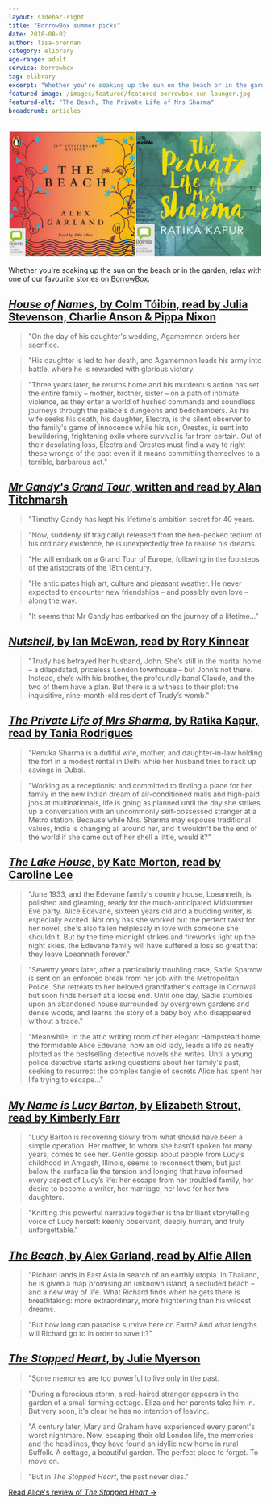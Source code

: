 ```yaml
---
layout: sidebar-right
title: "BorrowBox summer picks"
date: 2018-08-02
author: lisa-brennan
category: elibrary
age-range: adult
service: borrowbox
tag: elibrary
excerpt: "Whether you're soaking up the sun on the beach or in the garden, relax with one of our favourite stories on BorrowBox."
featured-image: /images/featured/featured-borrowbox-sun-lounger.jpg
featured-alt: "The Beach, The Private Life of Mrs Sharma"
breadcrumb: articles
---
```


![The Beach, The Private Life of Mrs Sharma](/images/featured/featured-borrowbox-sun-lounger.jpg)

Whether you're soaking up the sun on the beach or in the garden, relax with one of our favourite stories on [BorrowBox](/elibrary/borrowbox/).

## [<cite>House of Names</cite>, by Colm Tóibín, read by Julia Stevenson, Charlie Anson & Pippa Nixon](https://fe.bolindadigital.com/wldcs_bol_fo/b2i/productDetail.html?productId=BOL_424327&fromPage=1&b2bSite=4172)

> "On the day of his daughter's wedding, Agamemnon orders her sacrifice.

> "His daughter is led to her death, and Agamemnon leads his army into battle, where he is rewarded with glorious victory.

> "Three years later, he returns home and his murderous action has set the entire family – mother, brother, sister – on a path of intimate violence, as they enter a world of hushed commands and soundless journeys through the palace's dungeons and bedchambers. As his wife seeks his death, his daughter, Electra, is the silent observer to the family's game of innocence while his son, Orestes, is sent into bewildering, frightening exile where survival is far from certain. Out of their desolating loss, Electra and Orestes must find a way to right these wrongs of the past even if it means committing themselves to a terrible, barbarous act."

## [<cite>Mr Gandy's Grand Tour</cite>, written and read by Alan Titchmarsh](https://fe.bolindadigital.com/wldcs_bol_fo/b2i/productDetail.html?productId=BOL_350369&fromPage=1&b2bSite=4172)

> "Timothy Gandy has kept his lifetime's ambition secret for 40 years.

> "Now, suddenly (if tragically) released from the hen-pecked tedium of his ordinary existence, he is unexpectedly free to realise his dreams.

> "He will embark on a Grand Tour of Europe, following in the footsteps of the aristocrats of the 18th century.

> "He anticipates high art, culture and pleasant weather. He never expected to encounter new friendships – and possibly even love – along the way.

> "It seems that Mr Gandy has embarked on the journey of a lifetime..."

## [<cite>Nutshell</cite>, by Ian McEwan, read by Rory Kinnear](https://fe.bolindadigital.com/wldcs_bol_fo/b2i/productDetail.html?productId=BOL_350689&fromPage=1&b2bSite=4172)

> "Trudy has betrayed her husband, John. She’s still in the marital home – a dilapidated, priceless London townhouse – but John’s not there. Instead, she’s with his brother, the profoundly banal Claude, and the two of them have a plan. But there is a witness to their plot: the inquisitive, nine-month-old resident of Trudy’s womb."

## [<cite>The Private Life of Mrs Sharma</cite>, by Ratika Kapur, read by Tania Rodrigues](https://fe.bolindadigital.com/wldcs_bol_fo/b2i/productDetail.html?productId=BOL_254860&fromPage=1&b2bSite=4172)

> "Renuka Sharma is a dutiful wife, mother, and daughter-in-law holding the fort in a modest rental in Delhi while her husband tries to rack up savings in Dubai.

> "Working as a receptionist and committed to finding a place for her family in the new Indian dream of air-conditioned malls and high-paid jobs at multinationals, life is going as planned until the day she strikes up a conversation with an uncommonly self-possessed stranger at a Metro station. Because while Mrs. Sharma may espouse traditional values, India is changing all around her, and it wouldn't be the end of the world if she came out of her shell a little, would it?"

## [<cite>The Lake House</cite>, by Kate Morton, read by Caroline Lee](https://fe.bolindadigital.com/wldcs_bol_fo/b2i/productDetail.html?productId=BOL_155973&fromPage=1&b2bSite=4172)

> "June 1933, and the Edevane family's country house, Loeanneth, is polished and gleaming, ready for the much-anticipated Midsummer Eve party. Alice Edevane, sixteen years old and a budding writer, is especially excited. Not only has she worked out the perfect twist for her novel, she's also fallen helplessly in love with someone she shouldn't. But by the time midnight strikes and fireworks light up the night skies, the Edevane family will have suffered a loss so great that they leave Loeanneth forever."

> "Seventy years later, after a particularly troubling case, Sadie Sparrow is sent on an enforced break from her job with the Metropolitan Police. She retreats to her beloved grandfather's cottage in Cornwall but soon finds herself at a loose end. Until one day, Sadie stumbles upon an abandoned house surrounded by overgrown gardens and dense woods, and learns the story of a baby boy who disappeared without a trace."

> "Meanwhile, in the attic writing room of her elegant Hampstead home, the formidable Alice Edevane, now an old lady, leads a life as neatly plotted as the bestselling detective novels she writes. Until a young police detective starts asking questions about her family's past, seeking to resurrect the complex tangle of secrets Alice has spent her life trying to escape..."

## [<cite>My Name is Lucy Barton</cite>, by Elizabeth Strout, read by Kimberly Farr](https://fe.bolindadigital.com/wldcs_bol_fo/b2i/productDetail.html?productId=BOL_284309&fromPage=1&b2bSite=4172)

> "Lucy Barton is recovering slowly from what should have been a simple operation. Her mother, to whom she hasn’t spoken for many years, comes to see her. Gentle gossip about people from Lucy’s childhood in Amgash, Illinois, seems to reconnect them, but just below the surface lie the tension and longing that have informed every aspect of Lucy’s life: her escape from her troubled family, her desire to become a writer, her marriage, her love for her two daughters.

> "Knitting this powerful narrative together is the brilliant storytelling voice of Lucy herself: keenly observant, deeply human, and truly unforgettable."

## [<cite>The Beach</cite>, by Alex Garland, read by Alfie Allen](https://fe.bolindadigital.com/wldcs_bol_fo/b2i/productDetail.html?productId=BOL_284439&fromPage=1&b2bSite=4172)

> "Richard lands in East Asia in search of an earthly utopia. In Thailand, he is given a map promising an unknown island, a secluded beach – and a new way of life. What Richard finds when he gets there is breathtaking: more extraordinary, more frightening than his wildest dreams.

> "But how long can paradise survive here on Earth? And what lengths will Richard go to in order to save it?"

## [<cite>The Stopped Heart</cite>, by Julie Myerson](https://fe.bolindadigital.com/wldcs_bol_fo/b2i/productDetail.html?productId=BOL_209681&fromPage=1&b2bSite=4172)

> "Some memories are too powerful to live only in the past.

> "During a ferocious storm, a red-haired stranger appears in the garden of a small farming cottage. Eliza and her parents take him in. But very soon, it's clear he has no intention of leaving.

> "A century later, Mary and Graham have experienced every parent's worst nightmare. Now, escaping their old London life, the memories and the headlines, they have found an idyllic new home in rural Suffolk. A cottage, a beautiful garden. The perfect place to forget. To move on.

> "But in <cite>The Stopped Heart</cite>, the past never dies."

[Read Alice's review of <cite>The Stopped Heart</cite> &rarr;](/new-suggestions/reviews/staff-picks/the-stopped-heart-by-julie-myerson/)
